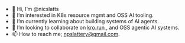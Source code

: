 - 👋 Hi, I’m @nicslatts
- 👀 I’m interested in K8s resource mgmt and OSS AI tooling.
- 🌱 I’m currently learning about building systems of AI agents. 
- 💞️ I’m looking to collaborate on [kro.run ](https://kro.run/), and OSS agentic AI systems. 
- 📫 How to reach me; npslattery@gmail.com.

<!---
nicslatts/nicslatts is a ✨ special ✨ repository because its `README.md` (this file) appears on your GitHub profile.
You can click the Preview link to take a look at your changes.
--->

